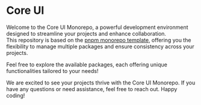 # Core UI

Welcome to the Core UI Monorepo, a powerful development environment designed to streamline your projects and enhance collaboration.  
This repository is based on the [pnpm monorepo template](https://gitlab.mgdis.fr/core/core-back/monorepo-template), offering you the flexibility to manage multiple packages and ensure consistency across your projects.

Feel free to explore the available packages, each offering unique functionalities tailored to your needs!

We are excited to see your projects thrive with the Core UI Monorepo. If you have any questions or need assistance, feel free to reach out. Happy coding!
